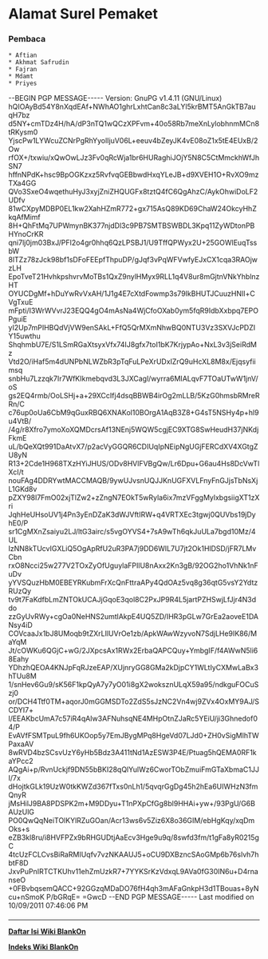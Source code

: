 # Alamat Surel Pemaket
### Pembaca
    * Aftian
    * Akhmat Safrudin
    * Fajran
    * Mdamt
    * Priyes
--BEGIN PGP MESSAGE-----
Version: GnuPG v1.4.11 (GNU/Linux)
hQIOAyBd54Y8nXqdEAf+NWhAO1ghrLxhtCan8c3aLYl5krBMT5AnGkTB7auqH7bz
d5NY+cmTDz4H/hA/dP3nTQ1wQCzXPFvm+40o58Rb7meXnLylobhnmMCn8tRKysm0
YjscPw1LYWcuZCNrPgRhYyolIjuV06L+eeuv4bZeyJK4vE08oZ1x5tE4EUxB/2Ow
rfOX+/txwiu/xQwOwLJz3Fv0qRcWja1br6HURaghiJOjY5N8C5CtMmckhWfJhSN7
hffnNPdK+hsc9BpOGKzxz5RvfvqGEBbwdHxqYLeJB+d9XVEH1O+RvXO9mzTXa4GG
QVo3SxeO4wqethuHyJ3xyjZniZHQUGFx8tztQ4fC6QgAhzC/AykOhwiDoLF2UDfv
81wCXpyMDBP0EL1kw2XahHZmR772+gx715AsQ89KD69ChaW24OkcyHhZkqAfMimf
8H+QhFtMq7UPWmynBK377njdDl3c9PB7SMTBSWBDL3Kpq11ZyWDtonPBHYnoCrKR
qni7lj0jm03BxJ/PFI2o4gr0hhq6QzLPSBJ1/U9TffQPWyx2U+25GOWlEuqTssbW
8lTZz78zJck98bf1sDFoFEEpfThpuDP/gJqf3vPqWFVwfyEJxCX1cqa3RAOjwzLH
EpoTveT21HvhkpshvrvMoTBs1QxZ9nylHMyx9RLL1q4V8ur8mGjtnVNkYhblnzHT
OYUCDgMf+hDuYwRvVxAH/1J1g4E7cXtdFowmp3s79IkBHUTJCuuzHNIl+CVgTxuE
mFpti/I3WrWVvrJ23EQQ4gO4mAsNa4WjCfoOXab0ym5fqR9IdbXxbpq7EPOPguiE
yI2Up7mPIHBQdVjVW9enSAkL+FfQ5QrMXmNhwBQ0NTU3Vz3SXVJcPDZIY15uwthu
ShqhmbU7E/S1LSmRGaXtsyxVfx74IJ8gfx7toI1bK7KrjypAo+NxL3v3jSeiRdMz
Vtd2O/iHaf5m4dUNPbNLWZbR3pTqFuLPeXrUDxIZrQ9uHcXL8M8x/Ejqsyfiimsq
snbHu7Lzzqk7Ir7WfKIkmebqvd3L3JXCagl/wyrra6MIALqvF7TOaUTwW1jnV/oS
gs2EQ4rmb/OoLSHj+a+29XCcIfj4dsqBBWB4irOg2mLLB/5KzG0hmsbRMreRRn/C
c76up0oUa6CbM9qGuxRBQ6XNAKol10BOrgA1AqB3Z8+G4sT5NSHy4p+hl9u4VtB/
/4g/r8Xfro7ymoXoXQMDcrsAf13NEnj5WQW5cgjEC9XTG8SwHeudH37jNKdjFkmE
uL/bQeXQt991DaAtvX7/p2acVyGGQR6CDIUqIpNEipNgUGjFERCdXV4XGtgZU8yN
R13+2Cde1H968TXzHYiJHUS/ODv8HVlFVBgQw/Lr6Dpu+G6au4Hs8DcVwTlXcI/t
nouFAg4DDRYwtMACCMAQB/9ywUJvsnUQJJKnUGFXVLFnyFnGJjsTbNsXjL1GKd8v
pZXY98l7FmO02xjTlZw2+zZngN7EOkT5wRyla6ix7mzVFggMylxbgsiigXT1zXri
JqhHeUHsoUV1j4Pn3yEnDZaK3dWJVftIRW+q4VRTXEc3tgwj0QUVbs19jDyhE0/P
sr1CgMXnZsaiyu2LJ/ltG3airc/s5vgOYVS4+7sA9wTh6qkJuULa7bgd10Mz/4UL
IzNN8kTUcvIGXLiQ5OgApRfU2uR3PA7j9DD6WIL7U7jt2Ok1HlDSD/jFR7LMvCbn
rxO8Ncci25w277V2TOxZyOfUguylaFPIlU8nAxx2Kn3gB/92OG2ho1VhNk1nFuDv
yYVSQuzHbM0EBEYRKubmFrXcQnFttraAPy4QdOAz5vq8g36qtG5vsY2YdtzRUzQy
tv9t7FaKdfbLmZNTOkUCAJjGqoE3qol8C2PxJP9R4L5jartPZHSwjLfJjr4N3ddo
zzGyUvRWy+cgOa0NeHNS2umtlAkpE4UQ5ZD/IHR3pGLw7GrEa2aoveE1DANsy4iD
COVcaaJx1bJ8UMoqb9tZXrLIlUVrOe1zb/ApkWAwWzyvoN7SdjLHe9IK86/MaYqM
Jt/cOWKu6QGjC+wG/2JXpcsAx1RWx2ErbaQAPCQuy+YmbgIF/f4AWwN5li68Eahy
YDhzhQEOA4KNJpFqRJzeEAP/XUjnryGG8GMa2kDjpCY1WLtIyCXMwLaBx3hTUu8M
1/snHev6Gu9/sK56F1kpQyA7y7yO01i8gX2woksznULqX59a95/ndkguFOCuSzj0
or/DCH4Ttf0TM+aqorJ0mGGMSDTo2ZdS5sJzNC2Vn4wj9ZVx4OxMY9AJ/SCDYI7+
l/EEAKbcUmA7c57iR4qAIw3AFNuhsqNE4MHpOtnZJaRc5YEiU/ji3Ghnedof04/P
EvAVfFSMTpuL9fh6UKOop5y7EmJBygMPq8HgeVd07LJd0+ZH0vSigMlhTWPaxaAV
8wRVD4bzSCsvUzY6yHb5Bdz3A411tNd1AzESW3P4E/Ptuag5hQEMA0RF1kaYPcc2
AQgAi+p/RvnUckjf9DN55bBKI28qQlYulWz6CworTObZmuiFmGTaXbmaC1JJI/7x
dHojtkGLk19UzW0tkKWZd367fTxs0nLh1/5qvqrGgDg45h2hEa6UIWHzN3fmQnyR
jMsHilJ9BA8PDSPK2m+M9DDyu+T1nPXpCfGg8bl9HHAi+yw+/93PgU/G6BAUzUlG
PO0QwQqNeiTOlKYlRZuGOan/Acr13ws6v5Ziz6X8o36GIM/ebHgKqy/xqDmOks+s
eZB3kl8ru/i8HVFPZx9bRHGUDtjAaEcv3Hge9u9q/8swfd3fm/t1gFa8yR0215gC
4tcUzFCLCvsBiRaRMIUqfv7vzNKAAUJ5+oCU9DXBzncSAoGMp6b76slvh7hbtF8D
JxvPuPnIRTCTKUhv11ehZmUzkR7+7YYKSrKzVdxqL9AVa0fG30IN6u+D4rnanseO
+0FBvbqsemQACC+92GGzqMDaDO76fH4qh3mAFaGnkpH3d1TBouas+8yNcu+nSmoK
P/bGRqE=
=GwcD
--END PGP MESSAGE-----
Last modified on 10/09/2011 07:46:06 PM
#### 
    
 
 
 
 
 
---
[**Daftar Isi Wiki BlankOn**](/DaftarIsi/README.md)
 
[**Indeks Wiki BlankOn**](/Indeks.md)
